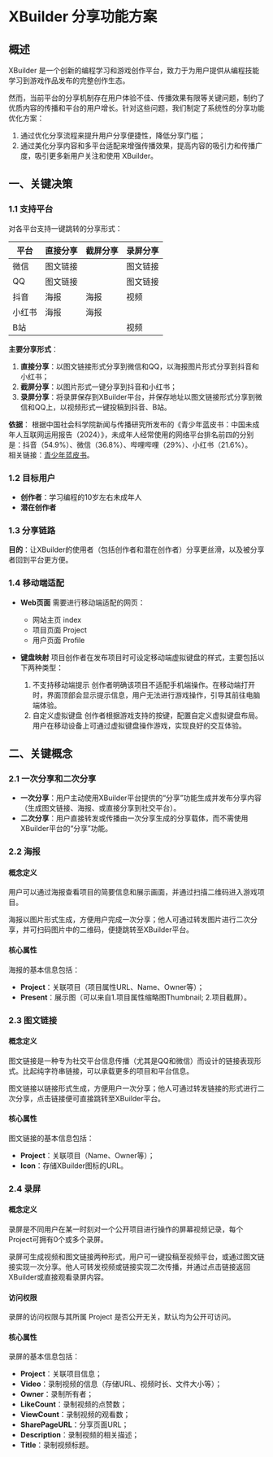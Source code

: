 # XBuilder 分享功能方案

## 概述
XBuilder 是一个创新的编程学习和游戏创作平台，致力于为用户提供从编程技能学习到游戏作品发布的完整创作生态。

然而，当前平台的分享机制存在用户体验不佳、传播效果有限等关键问题，制约了优质内容的传播和平台的用户增长。针对这些问题，我们制定了系统性的分享功能优化方案：
1. 通过优化分享流程来提升用户分享便捷性，降低分享门槛；
2. 通过美化分享内容和多平台适配来增强传播效果，提高内容的吸引力和传播广度，吸引更多新用户关注和使用 XBuilder。

## 一、关键决策

### 1.1 支持平台
对各平台支持一键跳转的分享形式：

| 平台   | 直接分享   | 截屏分享   | 录屏分享   |
|--------|------------|------------|------------|
| 微信   | 图文链接   |            | 图文链接   |
| QQ     | 图文链接   |            | 图文链接   |
| 抖音   | 海报       | 海报       | 视频       |
| 小红书 | 海报       | 海报       |            |
| B站    |            |            | 视频       |

**主要分享形式**：
1. **直接分享**：以图文链接形式分享到微信和QQ，以海报图片形式分享到抖音和小红书；
2. **截屏分享**：以图片形式一键分享到抖音和小红书；
3. **录屏分享**：将录屏保存到XBuilder平台，并保存地址以图文链接形式分享到微信和QQ上，以视频形式一键投稿到抖音、B站。

**依据**：
根据中国社会科学院新闻与传播研究所发布的《青少年蓝皮书：中国未成年人互联网运用报告（2024）》，未成年人经常使用的网络平台排名前四的分别是：抖音（54.9%）、微信（36.8%）、哔哩哔哩（29%）、小红书（21.6%）。  
相关链接：[青少年蓝皮书](https://www.sohu.com/a/808455426_100116740)。

### 1.2 目标用户
- **创作者**：学习编程的10岁左右未成年人
- **潜在创作者**

### 1.3 分享链路
**目的**：让XBuilder的使用者（包括创作者和潜在创作者）分享更丝滑，以及被分享者回到平台更方便。

### 1.4 移动端适配
- **Web页面**
  需要进行移动端适配的网页：
  - 网站主页 index
  - 项目页面 Project
  - 用户页面 Profile
- **键盘映射**
  项目创作者在发布项目时可设定移动端虚拟键盘的样式，主要包括以下两种类型：

  1. 不支持移动端提示
  创作者明确该项目不适配手机端操作。在移动端打开时，界面顶部会显示提示信息，用户无法进行游戏操作，引导其前往电脑端体验。
	2. 自定义虚拟键盘
  创作者根据游戏支持的按键，配置自定义虚拟键盘布局。用户在移动设备上可通过虚拟键盘操作游戏，实现良好的交互体验。

## 二、关键概念

### 2.1 一次分享和二次分享
- **一次分享**：用户主动使用XBuilder平台提供的“分享”功能生成并发布分享内容（生成图文链接、海报、或直接分享到社交平台）。
- **二次分享**：用户直接转发或传播由一次分享生成的分享载体，而不需使用XBuilder平台的“分享”功能。

### 2.2 海报
#### 概念定义
用户可以通过海报查看项目的简要信息和展示画面，并通过扫描二维码进入游戏项目。

海报以图片形式生成，方便用户完成一次分享；他人可通过转发图片进行二次分享，并可扫码图片中的二维码，便捷跳转至XBuilder平台。

#### 核心属性
海报的基本信息包括：
- **Project**：关联项目（项目属性URL、Name、Owner等）；
- **Present**：展示图（可以来自1.项目属性缩略图Thumbnail; 2.项目截屏）。

### 2.3 图文链接
#### 概念定义
图文链接是一种专为社交平台信息传播（尤其是QQ和微信）而设计的链接表现形式。比起纯字符串链接，可以承载更多的项目和平台信息。

图文链接以链接形式生成，方便用户一次分享；他人可通过转发链接的形式进行二次分享，点击链接便可直接跳转至XBuilder平台。

#### 核心属性
图文链接的基本信息包括：
- **Project**：关联项目（Name、Owner等）；
- **Icon**：存储XBuilder图标的URL。

### 2.4 录屏
#### 概念定义
录屏是不同用户在某一时刻对一个公开项目进行操作的屏幕视频记录，每个Project可拥有0个或多个录屏。

录屏可生成视频和图文链接两种形式，用户可一键投稿至视频平台，或通过图文链接实现一次分享。他人可转发视频或链接实现二次传播，并通过点击链接返回XBuilder或直接观看录屏内容。

#### 访问权限
录屏的访问权限与其所属 Project 是否公开无关，默认均为公开可访问。

#### 核心属性
录屏的基本信息包括：
- **Project**：关联项目信息；
- **Video**：录制视频的信息（存储URL、视频时长、文件大小等）；
- **Owner**：录制所有者；
- **LikeCount**：录制视频的点赞数；
- **ViewCount**：录制视频的观看数；
- **SharePageURL**：分享页面URL；
- **Description**：录制视频的相关描述；
- **Title**：录制视频标题。
